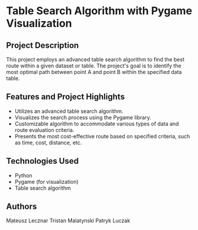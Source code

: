 # Table Search Algorithm with Pygame Visualization

## Project Description
This project employs an advanced table search algorithm to find the best route within a given dataset or table. The project's goal is to identify the most optimal path between point A and point B within the specified data table.

## Features and Project Highlights
- Utilizes an advanced table search algorithm.
- Visualizes the search process using the Pygame library.
- Customizable algorithm to accommodate various types of data and route evaluation criteria.
- Presents the most cost-effective route based on specified criteria, such as time, cost, distance, etc.

## Technologies Used
- Python
- Pygame (for visualization)
- Table search algorithm

## Authors
Mateusz Lecznar
Tristan Malatynski
Patryk Luczak
